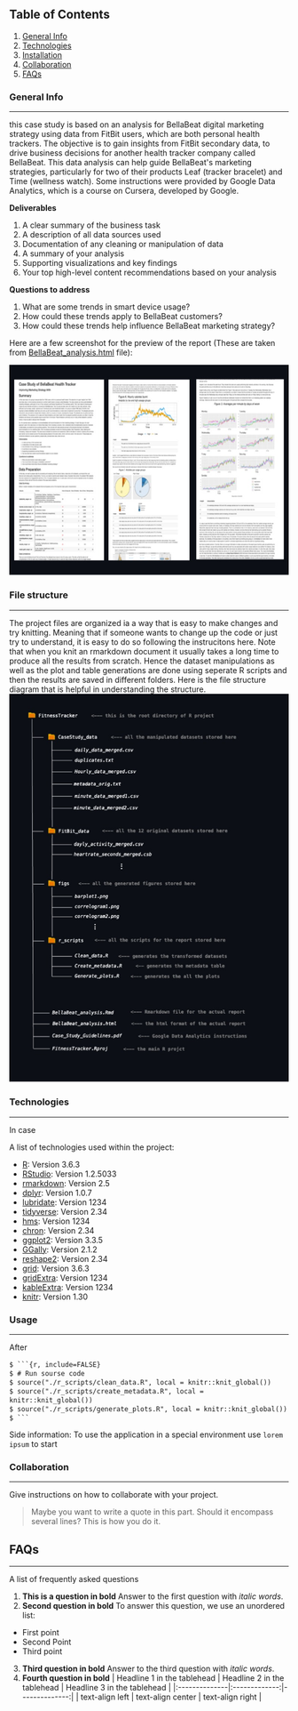 ## Table of Contents
1. [General Info](#general-info)
2. [Technologies](#technologies)
3. [Installation](#installation)
4. [Collaboration](#collaboration)
5. [FAQs](#faqs)
### General Info
***
this case study is based on an analysis for BellaBeat digital marketing strategy using data from FitBit users, which are both personal health trackers. The objective is to gain insights from FitBit secondary data, to drive business decisions for another health tracker company called BellaBeat. This data analysis can help guide BellaBeat's marketing strategies, particularly for two of their products Leaf (tracker bracelet) and Time (wellness watch). Some instructions were provided by Google Data Analytics, which is a course on Cursera, developed by Google.

**Deliverables**

1. A clear summary of the business task
2. A description of all data sources used
3. Documentation of any cleaning or manipulation of data
4. A summary of your analysis
5. Supporting visualizations and key findings
6. Your top high-level content recommendations based on your analysis

**Questions to address**

1. What are some trends in smart device usage?
2. How could these trends apply to BellaBeat customers?
3. How could these trends help influence BellaBeat marketing strategy?

Here are a few screenshot for the preview of the report (These are taken from [BellaBeat_analysis.html](https://github.com/v-Vahe/FItnessTracker_Case_Study/blob/main/BellaBeay_analysis.html) file):

![Image text](https://github.com/v-Vahe/FItnessTracker_Case_Study/blob/main/figs/report_screenshots.jpg) 
### File structure
***
The project files are organized ia a way that is easy to make changes and try knitting. Meaning that if someone wants to change up the code or just try to understand, it is easy to do so following the instrucitons here. Note that when you knit an rmarkdown document it usually takes a long time to produce all the results from scratch. Hence the dataset manipulations as well as the plot and table generations are done using seperate R scripts and then the results are saved in different folders. Here is the file structure diagram that is helpful in understanding the structure.
![Image text](https://github.com/v-Vahe/FItnessTracker_Case_Study/blob/main/figs/file_structure_diagram.jpg) 
### Technologies
***
In case 

A list of technologies used within the project:
* [R](https://example.com): Version 3.6.3
* [RStudio](https://example.com): Version 1.2.5033
* [rmarkdown](https://example.com): Version 2.5 
* [dplyr](https://example.com): Version 1.0.7  
* [lubridate](https://example.com): Version 1234
* [tidyverse](https://example.com): Version 2.34
* [hms](https://example.com): Version 1234
* [chron](https://example.com): Version 2.34
* [ggplot2](https://example.com): Version 3.3.5  
* [GGally](https://example.com): Version 2.1.2 
* [reshape2](https://example.com): Version 2.34
* [grid](https://example.com): Version 3.6.3 
* [gridExtra](https://example.com): Version 1234
* [kableExtra](https://example.com): Version 1234
* [knitr](https://example.com): Version 1.30 
### Usage
***

After
```
$ ```{r, include=FALSE}
$ # Run sourse code
$ source("./r_scripts/clean_data.R", local = knitr::knit_global())
$ source("./r_scripts/create_metadata.R", local = knitr::knit_global())
$ source("./r_scripts/generate_plots.R", local = knitr::knit_global())
$ ```
```
Side information: To use the application in a special environment use ```lorem ipsum``` to start
### Collaboration
***
Give instructions on how to collaborate with your project.
> Maybe you want to write a quote in this part. 
> Should it encompass several lines?
> This is how you do it.
## FAQs
***
A list of frequently asked questions
1. **This is a question in bold**
Answer to the first question with _italic words_. 
2. __Second question in bold__ 
To answer this question, we use an unordered list:
* First point
* Second Point
* Third point
3. **Third question in bold**
Answer to the third question with *italic words*.
4. **Fourth question in bold**
| Headline 1 in the tablehead | Headline 2 in the tablehead | Headline 3 in the tablehead |
|:--------------|:-------------:|--------------:|
| text-align left | text-align center | text-align right |
